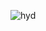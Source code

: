 ![hyd](https://cdn.discordapp.com/attachments/1078071522574479470/1232977331656589346/image.png?ex=662b6b1f&is=662a199f&hm=0754ad3490ea9b6cf653055021ac4b4884ab89bd9038642cf5c3eb158cfeffe1&)